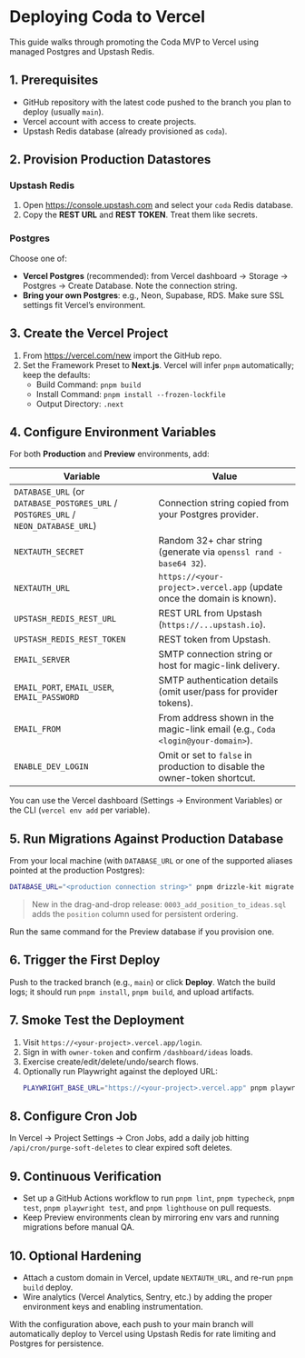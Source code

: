 # Deploying Coda to Vercel

This guide walks through promoting the Coda MVP to Vercel using managed Postgres and Upstash Redis.

## 1. Prerequisites
- GitHub repository with the latest code pushed to the branch you plan to deploy (usually `main`).
- Vercel account with access to create projects.
- Upstash Redis database (already provisioned as `coda`).

## 2. Provision Production Datastores
### Upstash Redis
1. Open https://console.upstash.com and select your `coda` Redis database.
2. Copy the **REST URL** and **REST TOKEN**. Treat them like secrets.

### Postgres
Choose one of:
- **Vercel Postgres** (recommended): from Vercel dashboard → Storage → Postgres → Create Database. Note the connection string.
- **Bring your own Postgres**: e.g., Neon, Supabase, RDS. Make sure SSL settings fit Vercel’s environment.

## 3. Create the Vercel Project
1. From https://vercel.com/new import the GitHub repo.
2. Set the Framework Preset to **Next.js**. Vercel will infer `pnpm` automatically; keep the defaults:
   - Build Command: `pnpm build`
   - Install Command: `pnpm install --frozen-lockfile`
   - Output Directory: `.next`

## 4. Configure Environment Variables
For both **Production** and **Preview** environments, add:

| Variable | Value |
| --- | --- |
| `DATABASE_URL` (or `DATABASE_POSTGRES_URL` / `POSTGRES_URL` / `NEON_DATABASE_URL`) | Connection string copied from your Postgres provider. |
| `NEXTAUTH_SECRET` | Random 32+ char string (generate via `openssl rand -base64 32`). |
| `NEXTAUTH_URL` | `https://<your-project>.vercel.app` (update once the domain is known). |
| `UPSTASH_REDIS_REST_URL` | REST URL from Upstash (`https://...upstash.io`). |
| `UPSTASH_REDIS_REST_TOKEN` | REST token from Upstash. |
| `EMAIL_SERVER` | SMTP connection string or host for magic-link delivery. |
| `EMAIL_PORT`, `EMAIL_USER`, `EMAIL_PASSWORD` | SMTP authentication details (omit user/pass for provider tokens). |
| `EMAIL_FROM` | From address shown in the magic-link email (e.g., `Coda <login@your-domain>`). |
| `ENABLE_DEV_LOGIN` | Omit or set to `false` in production to disable the owner-token shortcut. |

You can use the Vercel dashboard (Settings → Environment Variables) or the CLI (`vercel env add` per variable).

## 5. Run Migrations Against Production Database
From your local machine (with `DATABASE_URL` or one of the supported aliases pointed at the production Postgres):

```bash
DATABASE_URL="<production connection string>" pnpm drizzle-kit migrate
```

> New in the drag-and-drop release: `0003_add_position_to_ideas.sql` adds the `position` column used for persistent ordering.

Run the same command for the Preview database if you provision one.

## 6. Trigger the First Deploy
Push to the tracked branch (e.g., `main`) or click **Deploy**. Watch the build logs; it should run `pnpm install`, `pnpm build`, and upload artifacts.

## 7. Smoke Test the Deployment
1. Visit `https://<your-project>.vercel.app/login`.
2. Sign in with `owner-token` and confirm `/dashboard/ideas` loads.
3. Exercise create/edit/delete/undo/search flows.
4. Optionally run Playwright against the deployed URL:
   ```bash
   PLAYWRIGHT_BASE_URL="https://<your-project>.vercel.app" pnpm playwright test
   ```

## 8. Configure Cron Job
In Vercel → Project Settings → Cron Jobs, add a daily job hitting `/api/cron/purge-soft-deletes` to clear expired soft deletes.

## 9. Continuous Verification
- Set up a GitHub Actions workflow to run `pnpm lint`, `pnpm typecheck`, `pnpm test`, `pnpm playwright test`, and `pnpm lighthouse` on pull requests.
- Keep Preview environments clean by mirroring env vars and running migrations before manual QA.

## 10. Optional Hardening
- Attach a custom domain in Vercel, update `NEXTAUTH_URL`, and re-run `pnpm build` deploy.
- Wire analytics (Vercel Analytics, Sentry, etc.) by adding the proper environment keys and enabling instrumentation.

With the configuration above, each push to your main branch will automatically deploy to Vercel using Upstash Redis for rate limiting and Postgres for persistence.
